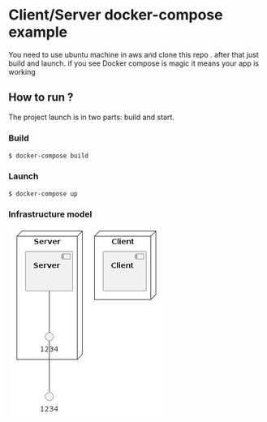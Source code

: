 # Client/Server docker-compose example
You need to use ubuntu machine in aws 
and clone this repo .
after that just build and launch. if you see Docker compose is magic it means your app is working

## How to run ?

The project launch is in two parts: build and start.

### Build

```
$ docker-compose build
```

### Launch

```
$ docker-compose up
```




### Infrastructure model

![Infrastructure model](.infragenie/infrastructure_model.png)
